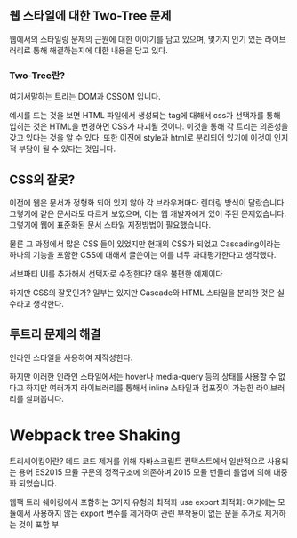 ## 웹 스타일에 대한 Two-Tree 문제
웹에서의 스타일링 문제의 근원에 대한 이야기를 담고 있으며,
몇가지 인기 있는 라이브러리르 통해 해결하는지에 대한 내용을 담고 있다.

### Two-Tree란?
여기서말하는 트리는 DOM과 CSSOM 입니다.

예시를 드는 것을 보면 HTML 파일에서 생성되는 tag에 대해서 css가 선택자를 통해 입히는 것은 HTML을 변경하면 CSS가 파괴될 것이다.
이것을 통해 각 트리는 의존성을 갖고 있다는 것을 알 수 있다.
또한 이전에 style과 html로 분리되어 있기에 이것이 인지적 부담이 될 수 있다는 것입니다.

## CSS의 잘못?
이전에 웹은 문서가 정형화 되어 있지 않아 각 브라우저마다 렌더링 방식이 달랐습니다. 그렇기에 같은 문서라도 다르게 보였으며, 이는 웹 개발자에게 있어 주된 문제였습니다.
그렇기에 웹에 표준화된 문서 스타일 지정방법이 필요했습니다.

물론 그 과정에서 많은 CSS 들이 있었지만 현재의 CSS가 되었고 Cascading이라는 하나의 기능을 포함한 CSS에 대해서 글쓴이는 이를 너무 과대평가한다고 생각했다.

서브파티 UI를 추가해서 선택자로 수정한다? 매우 불편한 예제이다


하지만 CSS의 잘못인가? 일부는 있지만 Cascade와 HTML 스타일을 분리한 것은 실수라고 생각한다.

## 투트리 문제의 해결
인라인 스타일을 사용하여 재작성한다.

하지만 이러한 인라인 스타일에서는 hover나 media-query 등의 상태를 사용할 수 없다고 하지만 여러가지 라이브러리를 통해서 inline 스타일과 컴포짓이 가능한 라이브러리를 살펴봅니다.


# Webpack tree Shaking
트리셰이킹이란?
데드 코드 제거를 위해 자바스크립트 컨택스트에서 일반적으로 사용되는 용어
ES2015 모듈 구문의 정적구조에 의존하며 2015 모듈 번들러 롤업에 의해 대중화 되었습니다.

웹팩 트리 쉐이킹에서 포함하는 3가지 유형의 최적화
use export 최적화: 여기에는 모듈에서 사용하지 않는 export 변수를 제거하여 관련 부작용이 없는 문을 추가로 제거하는 것이 포함
부